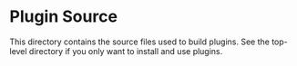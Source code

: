 # Plugin Source

This directory contains the source files used to build plugins.
See the top-level directory if you only want to install and use plugins.
